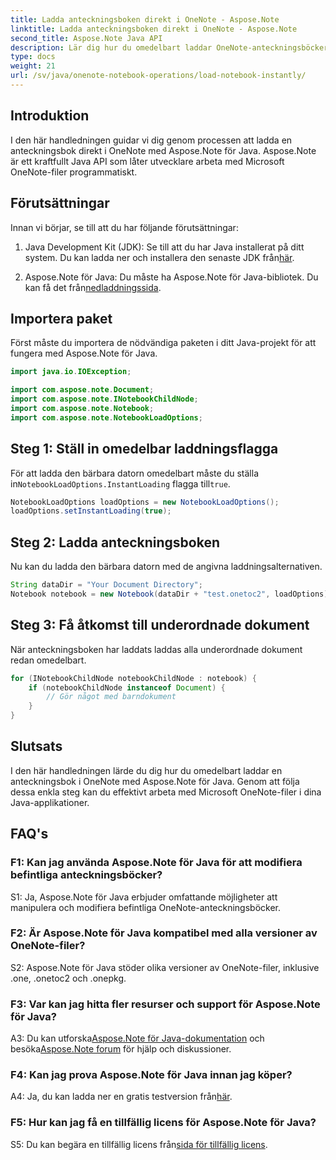 ```yaml
---
title: Ladda anteckningsboken direkt i OneNote - Aspose.Note
linktitle: Ladda anteckningsboken direkt i OneNote - Aspose.Note
second_title: Aspose.Note Java API
description: Lär dig hur du omedelbart laddar OneNote-anteckningsböcker i Java med Aspose.Note för Java. Förbättra din produktivitet med effektiv hantering av bärbara datorer.
type: docs
weight: 21
url: /sv/java/onenote-notebook-operations/load-notebook-instantly/
---
```

## Introduktion

I den här handledningen guidar vi dig genom processen att ladda en anteckningsbok direkt i OneNote med Aspose.Note för Java. Aspose.Note är ett kraftfullt Java API som låter utvecklare arbeta med Microsoft OneNote-filer programmatiskt.

## Förutsättningar

Innan vi börjar, se till att du har följande förutsättningar:

1.  Java Development Kit (JDK): Se till att du har Java installerat på ditt system. Du kan ladda ner och installera den senaste JDK från[här](https://www.oracle.com/java/technologies/javase-jdk15-downloads.html).

2.  Aspose.Note för Java: Du måste ha Aspose.Note för Java-bibliotek. Du kan få det från[nedladdningssida](https://releases.aspose.com/note/java/).

## Importera paket

Först måste du importera de nödvändiga paketen i ditt Java-projekt för att fungera med Aspose.Note för Java.

```java
import java.io.IOException;

import com.aspose.note.Document;
import com.aspose.note.INotebookChildNode;
import com.aspose.note.Notebook;
import com.aspose.note.NotebookLoadOptions;
```

## Steg 1: Ställ in omedelbar laddningsflagga

 För att ladda den bärbara datorn omedelbart måste du ställa in`NotebookLoadOptions.InstantLoading` flagga till`true`.

```java
NotebookLoadOptions loadOptions = new NotebookLoadOptions();
loadOptions.setInstantLoading(true);
```

## Steg 2: Ladda anteckningsboken

Nu kan du ladda den bärbara datorn med de angivna laddningsalternativen.

```java
String dataDir = "Your Document Directory";
Notebook notebook = new Notebook(dataDir + "test.onetoc2", loadOptions);
```

## Steg 3: Få åtkomst till underordnade dokument

När anteckningsboken har laddats laddas alla underordnade dokument redan omedelbart.

```java
for (INotebookChildNode notebookChildNode : notebook) {
    if (notebookChildNode instanceof Document) {
        // Gör något med barndokument
    }
}
```

## Slutsats

I den här handledningen lärde du dig hur du omedelbart laddar en anteckningsbok i OneNote med Aspose.Note för Java. Genom att följa dessa enkla steg kan du effektivt arbeta med Microsoft OneNote-filer i dina Java-applikationer.

## FAQ's

### F1: Kan jag använda Aspose.Note för Java för att modifiera befintliga anteckningsböcker?

S1: Ja, Aspose.Note för Java erbjuder omfattande möjligheter att manipulera och modifiera befintliga OneNote-anteckningsböcker.

### F2: Är Aspose.Note för Java kompatibel med alla versioner av OneNote-filer?

S2: Aspose.Note för Java stöder olika versioner av OneNote-filer, inklusive .one, .onetoc2 och .onepkg.

### F3: Var kan jag hitta fler resurser och support för Aspose.Note för Java?

 A3: Du kan utforska[Aspose.Note för Java-dokumentation](https://reference.aspose.com/note/java/) och besöka[Aspose.Note forum](https://forum.aspose.com/c/note/28) för hjälp och diskussioner.

### F4: Kan jag prova Aspose.Note för Java innan jag köper?

 A4: Ja, du kan ladda ner en gratis testversion från[här](https://releases.aspose.com/).

### F5: Hur kan jag få en tillfällig licens för Aspose.Note för Java?

 S5: Du kan begära en tillfällig licens från[sida för tillfällig licens](https://purchase.aspose.com/temporary-license/).